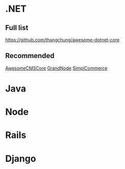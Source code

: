 # .NET

## Full list

https://github.com/thangchung/awesome-dotnet-core

## Recommended

[AwesomeCMSCore](https://github.com/Awesome-CMS-Core/Awesome-CMS-Core)
[GrandNode](https://github.com/grandnode/grandnode)
[SimplCommerce](https://github.com/simplcommerce/SimplCommerce)

# Java



# Node

# Rails

# Django
